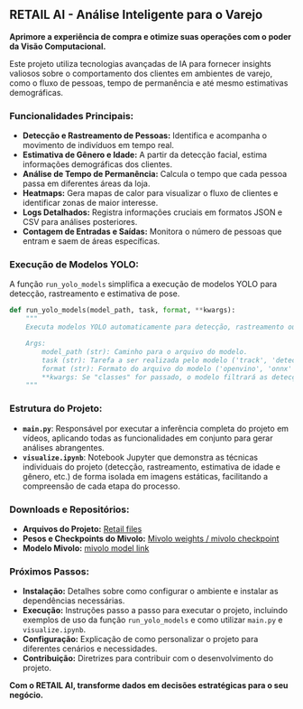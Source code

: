 ## RETAIL AI - Análise Inteligente para o Varejo

**Aprimore a experiência de compra e otimize suas operações com o poder da Visão Computacional.**

Este projeto utiliza tecnologias avançadas de IA para fornecer insights valiosos sobre o comportamento dos clientes em ambientes de varejo, como o fluxo de pessoas, tempo de permanência e até mesmo estimativas demográficas.

### Funcionalidades Principais:

* **Detecção e Rastreamento de Pessoas:** Identifica e acompanha o movimento de indivíduos em tempo real.
* **Estimativa de Gênero e Idade:** A partir da detecção facial, estima informações demográficas dos clientes.
* **Análise de Tempo de Permanência:** Calcula o tempo que cada pessoa passa em diferentes áreas da loja.
* **Heatmaps:** Gera mapas de calor para visualizar o fluxo de clientes e identificar zonas de maior interesse.
* **Logs Detalhados:** Registra informações cruciais em formatos JSON e CSV para análises posteriores.
* **Contagem de Entradas e Saídas:** Monitora o número de pessoas que entram e saem de áreas específicas.

### Execução de Modelos YOLO:

A função `run_yolo_models` simplifica a execução de modelos YOLO para detecção, rastreamento e estimativa de pose.

```python
def run_yolo_models(model_path, task, format, **kwargs):
    """
    Executa modelos YOLO automaticamente para detecção, rastreamento ou estimativa de pose.

    Args:
        model_path (str): Caminho para o arquivo do modelo.
        task (str): Tarefa a ser realizada pelo modelo ('track', 'detect' ou 'pose').
        format (str): Formato do arquivo do modelo ('openvino', 'onnx' ou 'pt').
        **kwargs: Se "classes" for passado, o modelo filtrará as detecções por classe.
    """
```

### Estrutura do Projeto:

* **`main.py`**: Responsável por executar a inferência completa do projeto em vídeos, aplicando todas as funcionalidades em conjunto para gerar análises abrangentes.
* **`visualize.ipynb`**: Notebook Jupyter que demonstra as técnicas individuais do projeto (detecção, rastreamento, estimativa de idade e gênero, etc.) de forma isolada em imagens estáticas, facilitando a compreensão de cada etapa do processo.

### Downloads e Repositórios:

* **Arquivos do Projeto:** [Retail files](https://drive.google.com/drive/folders/1XzXzfcilRSrZhu5I0jb4mRgxC1q4WJiP?usp=share_link)
* **Pesos e Checkpoints do Mivolo:** [Mivolo weights / mivolo checkpoint](https://drive.google.com/drive/folders/1FagDwoq8GfayuBLEye5IolINvF-9ixDO?usp=share_link)
* **Modelo Mivolo:** [mivolo model link](https://github.com/WildChlamydia/MiVOLO)

### Próximos Passos:

* **Instalação:** Detalhes sobre como configurar o ambiente e instalar as dependências necessárias.
* **Execução:** Instruções passo a passo para executar o projeto, incluindo exemplos de uso da função `run_yolo_models` e como utilizar `main.py` e `visualize.ipynb`.
* **Configuração:** Explicação de como personalizar o projeto para diferentes cenários e necessidades.
* **Contribuição:** Diretrizes para contribuir com o desenvolvimento do projeto.

**Com o RETAIL AI, transforme dados em decisões estratégicas para o seu negócio.**